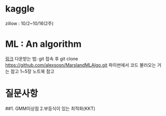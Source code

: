 # kaggle
zillow : 10/2~10/16(2주)  

# ML : An algorithm 
[링크](https://github.com/alexsosn/MarslandMLAlgo)
다운받는 법:
git 접속 후 
git clone https://github.com/alexsosn/MarslandMLAlgo.git
파이썬에서 코드 불러오는 거는 참고 1~5장 노트북 참고

# 질문사항 
##1. GMM이상점 2.부등식이 있는 최적화(KKT)
